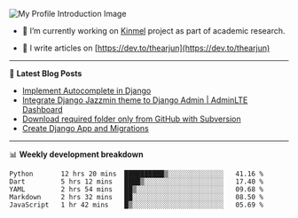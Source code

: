 ![My Profile Introduction Image](https://i.ibb.co/tLFZ15Q/gh.png)

- 🔭 I’m currently working on [Kinmel](https://github.com/thearjun/kinmel) project as part of academic research.

- 📝 I write articles on [https://dev.to/thearjun](https://dev.to/thearjun)

-------

📕 **Latest Blog Posts**
<!-- BLOG-POST-LIST:START -->
- [Implement Autocomplete in Django](https://dev.to/thearjun/implement-autocomplete-in-django-3h20)
- [Integrate Django Jazzmin theme to Django Admin | AdminLTE Dashboard](https://dev.to/thearjun/integrate-django-jazzmin-theme-to-django-admin-adminlte-dashboard-5aao)
- [Download required folder only from GitHub with Subversion](https://dev.to/thearjun/download-required-folder-only-from-github-with-subversion-2gpc)
- [Create Django App and Migrations](https://dev.to/thearjun/create-django-app-and-migrations-1km8)
<!-- BLOG-POST-LIST:END -->

-------

📊 **Weekly development breakdown**
<!--START_SECTION:waka-->
```text
Python       12 hrs 20 mins  ██████████▒░░░░░░░░░░░░░░   41.16 % 
Dart         5 hrs 12 mins   ████▒░░░░░░░░░░░░░░░░░░░░   17.40 % 
YAML         2 hrs 54 mins   ██▒░░░░░░░░░░░░░░░░░░░░░░   09.68 % 
Markdown     2 hrs 32 mins   ██░░░░░░░░░░░░░░░░░░░░░░░   08.50 % 
JavaScript   1 hr 42 mins    █▒░░░░░░░░░░░░░░░░░░░░░░░   05.69 % 
```
<!--END_SECTION:waka-->
<img src='https://profile-counter.glitch.me/thearjun/count.svg' width='0px'>
